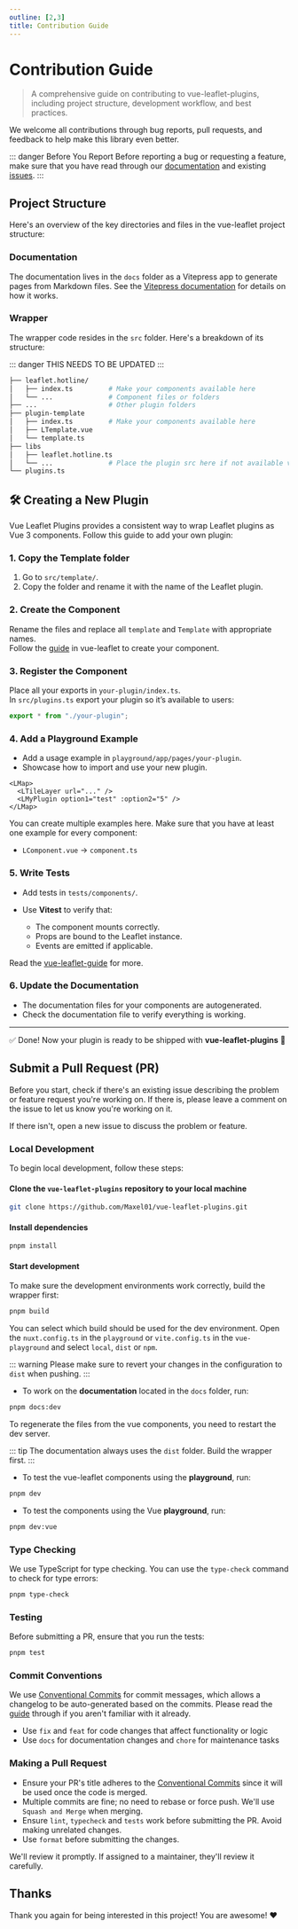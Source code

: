 ```yaml
---
outline: [2,3]
title: Contribution Guide
---
```



# Contribution Guide

> A comprehensive guide on contributing to vue-leaflet-plugins, including project structure, development workflow, and best practices.

We welcome all contributions through bug reports, pull requests, and feedback to help make this library even better.

::: danger Before You Report
Before reporting a bug or requesting a feature, make sure that you have read through our [documentation](https://maxel01.github.io/vue-leaflet-plugins/) and existing [issues](https://github.com/Maxel01/vue-leaflet-plugins/issues).
:::

## Project Structure

Here's an overview of the key directories and files in the vue-leaflet project structure:

### Documentation

The documentation lives in the `docs` folder as a Vitepress app to generate pages from Markdown files. See the [Vitepress documentation](https://vitepress.dev/) for details on how it works.

### Wrapper

The wrapper code resides in the `src` folder. Here's a breakdown of its structure:

::: danger
THIS NEEDS TO BE UPDATED
:::

```bash
├── leaflet.hotline/
│   ├── index.ts         # Make your components available here
│   └── ...              # Component files or folders    
├── ...                  # Other plugin folders
├── plugin-template
│   ├── index.ts         # Make your components available here
│   ├── LTemplate.vue
│   └── template.ts       
├── libs
│   ├── leaflet.hotline.ts
│   └── ...              # Place the plugin src here if not available via npm
└── plugins.ts
```

## 🛠️ Creating a New Plugin

Vue Leaflet Plugins provides a consistent way to wrap Leaflet plugins as Vue 3 components.
Follow this guide to add your own plugin:

### 1. Copy the Template folder

1. Go to `src/template/`.
2. Copy the folder and rename it with the name of the Leaflet plugin.

### 2. Create the Component

Rename the files and replace all `template` and `Template` with appropriate names. \
Follow the [guide](https://maxel01.github.io/vue-leaflet/getting-started/contribution.html#create-a-new-component) in vue-leaflet to create your component.

### 3. Register the Component

Place all your exports in `your-plugin/index.ts`. \
In `src/plugins.ts` export your plugin so it’s available to users:

```ts
export * from "./your-plugin";
```

### 4. Add a Playground Example

* Add a usage example in `playground/app/pages/your-plugin`.
* Showcase how to import and use your new plugin.

```vue
<LMap>
  <LTileLayer url="..." />
  <LMyPlugin option1="test" :option2="5" />
</LMap>
```
You can create multiple examples here. Make sure that you have at least one example for every component:
* `LComponent.vue` -> `component.ts`

### 5. Write Tests

* Add tests in `tests/components/`.
* Use **Vitest** to verify that:

    * The component mounts correctly.
    * Props are bound to the Leaflet instance.
    * Events are emitted if applicable.

Read the [vue-leaflet-guide](https://maxel01.github.io/vue-leaflet/getting-started/contribution.html#test-the-component) for more.

### 6. Update the Documentation

* The documentation files for your components are autogenerated.
* Check the documentation file to verify everything is working.

---

✅ Done! Now your plugin is ready to be shipped with **vue-leaflet-plugins** 🎉

## Submit a Pull Request (PR)

Before you start, check if there's an existing issue describing the problem or feature request you're working on. If there is, please leave a comment on the issue to let us know you're working on it.

If there isn't, open a new issue to discuss the problem or feature.

### Local Development

To begin local development, follow these steps:

#### Clone the `vue-leaflet-plugins` repository to your local machine

```sh
git clone https://github.com/Maxel01/vue-leaflet-plugins.git
```

#### Install dependencies

```sh
pnpm install
```

#### Start development

To make sure the development environments work correctly, build the wrapper first:

```sh
pnpm build
```

You can select which build should be used for the dev environment. Open the `nuxt.config.ts` in the `playground` or `vite.config.ts` in the `vue-playground` and select `local`, `dist` or `npm`.

::: warning
Please make sure to revert your changes in the configuration to `dist` when pushing.
:::

- To work on the **documentation** located in the `docs` folder, run:

```sh
pnpm docs:dev
```

To regenerate the files from the vue components, you need to restart the dev server.

::: tip
The documentation always uses the `dist` folder. Build the wrapper first.
:::

- To test the vue-leaflet components using the **playground**, run:

```sh
pnpm dev
```

- To test the components using the Vue **playground**, run:

```sh
pnpm dev:vue
```

### Type Checking

We use TypeScript for type checking. You can use the `type-check` command to check for type errors:

```sh
pnpm type-check
```

### Testing

Before submitting a PR, ensure that you run the tests:

```sh
pnpm test
```

### Commit Conventions

We use [Conventional Commits](https://www.conventionalcommits.org/) for commit messages, which allows a changelog to be auto-generated based on the commits. Please read the [guide](https://www.conventionalcommits.org/en/v1.0.0/#summary) through if you aren't familiar with it already.

- Use `fix` and `feat` for code changes that affect functionality or logic
- Use `docs` for documentation changes and `chore` for maintenance tasks

### Making a Pull Request

- Ensure your PR's title adheres to the [Conventional Commits](https://www.conventionalcommits.org/) since it will be used once the code is merged.
- Multiple commits are fine; no need to rebase or force push. We'll use `Squash and Merge` when merging.
- Ensure `lint`, `typecheck` and `tests` work before submitting the PR. Avoid making unrelated changes.
- Use `format` before submitting the changes.

We'll review it promptly. If assigned to a maintainer, they'll review it carefully.

## Thanks

Thank you again for being interested in this project! You are awesome! ❤️